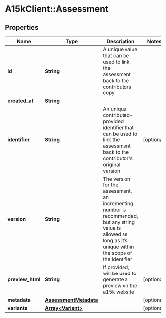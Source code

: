 # A15kClient::Assessment

## Properties
Name | Type | Description | Notes
------------ | ------------- | ------------- | -------------
**id** | **String** | A unique value that can be used to link the assessment back to the contributors copy | 
**created_at** | **String** |  | 
**identifier** | **String** | An unique contributed-provided identifier that can be used to link the assessment back to the contributor&#39;s original version | [optional] 
**version** | **String** | The version for the assessment, an incrementing number is recommended, but any string value is allowed as long as it‘s unique within the scope of the identifier | 
**preview_html** | **String** | If provided, will be used to generate a preview on the a15k website | [optional] 
**metadata** | [**AssessmentMetadata**](AssessmentMetadata.md) |  | [optional] 
**variants** | [**Array&lt;Variant&gt;**](Variant.md) |  | [optional] 


